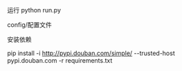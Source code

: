 运行
python run.py    

config/配置文件

安装依赖

pip install -i http://pypi.douban.com/simple/  --trusted-host pypi.douban.com -r requirements.txt 